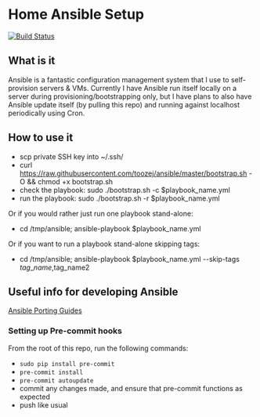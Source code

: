 # Home Ansible Setup

[![Build Status](https://travis-ci.org/toozej/ansible.svg?branch=master)](https://travis-ci.org/toozej/ansible)

## What is it
Ansible is a fantastic configuration management system that I use to self-provision servers & VMs. 
Currently I have Ansible run itself locally on a server during provisioning/bootstrapping only, but
I have plans to also have Ansible update itself (by pulling this repo) and 
running against localhost periodically using Cron.

## How to use it
- scp private SSH key into ~/.ssh/
- curl https://raw.githubusercontent.com/toozej/ansible/master/bootstrap.sh -O && chmod +x bootstrap.sh
- check the playbook: sudo ./bootstrap.sh -c $playbook\_name.yml
- run the playbook: sudo ./bootstrap.sh -r $playbook\_name.yml

Or if you would rather just run one playbook stand-alone:
- cd /tmp/ansible; ansible-playbook $playbook\_name.yml

Or if you want to run a playbook stand-alone skipping tags:
- cd /tmp/ansible; ansible-playbook $playbook\_name.yml --skip-tags $tag\_name,$tag\_name2

## Useful info for developing Ansible
[Ansible Porting Guides](https://github.com/ansible/ansible/tree/devel/docs/docsite/rst/porting_guides)

### Setting up Pre-commit hooks
From the root of this repo, run the following commands:
- `sudo pip install pre-commit`
- `pre-commit install`
- `pre-commit autoupdate`
- commit any changes made, and ensure that pre-commit functions as expected
- push like usual
